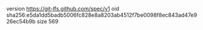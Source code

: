 version https://git-lfs.github.com/spec/v1
oid sha256:e5da1dd5badb5006fc828e8a8203ab4512f7be0098f8ec843ad47e926ec54b9b
size 569
